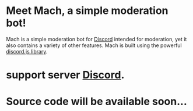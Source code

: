 # Meet Mach, a simple moderation bot!
Mach is a simple moderation bot for <a href="https://discordapp.com/" target="_blank">Discord</a> intended for moderation, yet it also contains a variety of other features. Mach is built using the powerful <a href="https://discord.js.org/" target="_blank">discord.js library</a>.
# support server <a href="https://discord.gg/TWy6pSZ" target="_blank">Discord</a>.
# Source code will be available soon...


